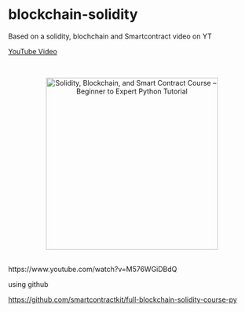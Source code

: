 # blockchain-solidity

Based on a solidity, blochchain and Smartcontract video on YT

[YouTube Video](https://www.youtube.com/watch?v=M576WGiDBdQ)

<br/>
<p align="center">
<a href="https://www.youtube.com/watch?v=M576WGiDBdQ" target="_blank">
<img src="./img/youtube_thumbnail.jpeg" width="350" alt="Solidity, Blockchain, and Smart Contract Course – Beginner to Expert Python Tutorial">
</a>
</p>
<br/>
https://www.youtube.com/watch?v=M576WGiDBdQ

using github

https://github.com/smartcontractkit/full-blockchain-solidity-course-py

